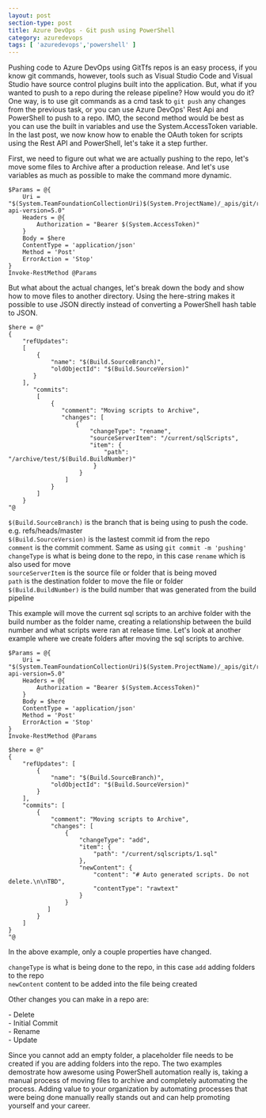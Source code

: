 ```yaml
---
layout: post
section-type: post
title: Azure DevOps - Git push using PowerShell
category: azuredevops
tags: [ 'azuredevops','powershell' ]
---
```


Pushing code to Azure DevOps using GitTfs repos is an easy process, if you know git commands, however, tools such as Visual Studio Code and Visual Studio have source control plugins built into the application. But, what if you wanted to push to a repo during the release pipeline? How would you do it? One way, is to use git commands as a cmd task to `git push` any changes from the previous task, or you can use Azure DevOps' Rest Api and PowerShell to push to a repo. IMO, the second method would be best as you can use the built in variables and use the System.AccessToken variable. In the last post, we now know how to enable the OAuth token for scripts using the Rest API and PowerShell, let's take it a step further.

First, we need to figure out what we are actually pushing to the repo, let's move some files to Archive after a production release. And let's use variables as much as possible to make the command more dynamic. 

```
$Params = @{
    Uri = "$(System.TeamFoundationCollectionUri)$(System.ProjectName)/_apis/git/repositories/$(Build.Repository.Id)/pushes?api-version=5.0"
    Headers = @{
        Authorization = "Bearer $(System.AccessToken)"
    }
    Body = $here
    ContentType = 'application/json'
    Method = 'Post'
    ErrorAction = 'Stop'
}
Invoke-RestMethod @Params
```

But what about the actual changes, let's break down the body and show how to move files to another directory. Using the here-string makes it possible to use JSON directly instead of converting a PowerShell hash table to JSON. 

```
$here = @"
{
    "refUpdates": 
    [
        {
            "name": "$(Build.SourceBranch)",
            "oldObjectId": "$(Build.SourceVersion)"
       }
    ],
       "commits": 
        [
            { 
               "comment": "Moving scripts to Archive",
               "changes": [
                   {`
                       "changeType": "rename",
                       "sourceServerItem": "/current/sqlScripts",
                       "item": {
                           "path": "/archive/test/$(Build.BuildNumber)"
                        }
                    }
                ]
            }
        ]
    }
"@
```

`$(Build.SourceBranch)` is the branch that is being using to push the code. e.g. refs/heads/master  
`$(Build.SourceVersion)` is the lastest commit id from the repo  
`comment` is the commit comment. Same as using `git commit -m 'pushing'`  
`changeType` is what is being done to the repo, in this case `rename` which is also used for move  
`sourceServerItem` is the source file or folder that is being moved  
`path` is the destination folder to move the file or folder  
`$(Build.BuildNumber)` is the build number that was generated from the build pipeline

This example will move the current sql scripts to an archive folder with the build number as the folder name, creating a relationship between the build number and what scripts were ran at release time. Let's look at another example where we create folders after moving the sql scripts to archive.

```
$Params = @{
    Uri = "$(System.TeamFoundationCollectionUri)$(System.ProjectName)/_apis/git/repositories/$(Build.Repository.Id)/pushes?api-version=5.0"
    Headers = @{
        Authorization = "Bearer $(System.AccessToken)"
    }
    Body = $here
    ContentType = 'application/json'
    Method = 'Post'
    ErrorAction = 'Stop'
}
Invoke-RestMethod @Params
``````
```
$here = @"
{
    "refUpdates": [
        {
            "name": "$(Build.SourceBranch)",
            "oldObjectId": "$(Build.SourceVersion)"
        }
    ],
    "commits": [
        {
            "comment": "Moving scripts to Archive",
            "changes": [
                {
                    "changeType": "add",
                    "item": {
                        "path": "/current/sqlscripts/1.sql"
                    },
                    "newContent": {
                        "content": "# Auto generated scripts. Do not delete.\n\nTBD",
                        "contentType": "rawtext"
                    }
                }
           ]
        }
    ]
}
"@
```

In the above example, only a couple properties have changed.

`changeType` is what is being done to the repo, in this case `add` adding folders to the repo  
`newContent` content to be added into the file being created

Other changes you can make in a repo are:  
<p  align="left">
- Delete <BR>
- Initial Commit <BR>
- Rename <BR>
- Update <BR>
</p>

Since you cannot add an empty folder, a placeholder file needs to be created if you are adding folders into the repo. The two examples demostrate how awesome using PowerShell automation really is, taking a manual process of moving files to archive and completely automating the process. Adding value to your organization by automating processes that were being done manually really stands out and can help promoting yourself and your career. 